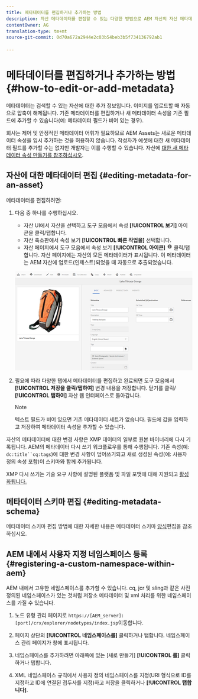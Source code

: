 ```yaml
---
title: 메타데이터를 편집하거나 추가하는 방법
description: 자산 메타데이터를 편집할 수 있는 다양한 방법으로 AEM 자산의 자산 메타데이터에 대해 알아봅니다.
contentOwner: AG
translation-type: tm+mt
source-git-commit: 0d70a672a2944e2c03b54beb3b5f734136792ab1

---
```



# 메타데이터를 편집하거나 추가하는 방법 {#how-to-edit-or-add-metadata}

메타데이터는 검색할 수 있는 자산에 대한 추가 정보입니다. 이미지를 업로드할 때 자동으로 압축이 해제됩니다. 기존 메타데이터를 편집하거나 새 메타데이터 속성을 기존 필드에 추가할 수 있습니다(예: 메타데이터 필드가 비어 있는 경우).

회사는 제어 및 안정적인 메타데이터 어휘가 필요하므로 AEM Assets는 새로운 메타데이터 속성을 임시 추가하는 것을 허용하지 않습니다. 작성자가 에셋에 대한 새 메타데이터 필드를 추가할 수는 없지만 개발자는 이를 수행할 수 있습니다. 자산에 [대한 새 메타데이터 속성 만들기를 참조하십시오](meta-edit.md#editing-metadata-schema).

## 자산에 대한 메타데이터 편집 {#editing-metadata-for-an-asset}

메타데이터를 편집하려면:

1. 다음 중 하나를 수행하십시오.

   * 자산 UI에서 자산을 선택하고 도구 모음에서 속성 **[!UICONTROL 보기]** 아이콘을 클릭/탭합니다.
   * 자산 축소판에서 속성 보기 **[!UICONTROL 빠른 작업을]** 선택합니다.
   * 자산 페이지에서 도구 모음에서 속성 보기 **[!UICONTROL 아이콘]** ![정보 아이콘을](assets/do-not-localize/info_icon.png) 클릭/탭합니다.
   자산 페이지에는 자산의 모든 메타데이터가 표시됩니다. 이 메타데이터는 AEM 자산에 업로드(인제스트)되었을 때 자동으로 추출되었습니다.

   ![chlimage_1-169](assets/chlimage_1-169.png)

1. 필요에 따라 다양한 탭에서 메타데이터를 편집하고 완료되면 도구 모음에서 **[!UICONTROL 저장을 클릭/탭하여]** 변경 내용을 저장합니다. 닫기를 클릭/ **[!UICONTROL 탭하여]** 자산 웹 인터페이스로 돌아갑니다.

   >[!NOTE]
   >
   >텍스트 필드가 비어 있으면 기존 메타데이터 세트가 없습니다. 필드에 값을 입력하고 저장하여 메타데이터 속성을 추가할 수 있습니다.

자산의 메타데이터에 대한 변경 사항은 XMP 데이터의 일부로 원본 바이너리에 다시 기록됩니다. AEM의 메타데이터 다시 쓰기 워크플로우를 통해 수행됩니다. 기존 속성(예: `dc:title``cq:tags`)에 대한 변경 사항이 덮어쓰기되고 새로 생성된 속성(예: 사용자 정의 속성 포함)이 스키마와 함께 추가됩니다.

XMP 다시 쓰기는 기술 요구 사항에 설명된 플랫폼 및 파일 포맷에 대해 지원되고 [활성화됩니다.](/help/sites-deploying/technical-requirements.md)

## 메타데이터 스키마 편집 {#editing-metadata-schema}

메타데이터 스키마 편집 방법에 대한 자세한 내용은 메타데이터 스키마 [양식](metadata-schemas.md#editing-metadata-schema-forms)편집을 참조하십시오.

## AEM 내에서 사용자 지정 네임스페이스 등록 {#registering-a-custom-namespace-within-aem}

AEM 내에서 고유한 네임스페이스를 추가할 수 있습니다. cq, jcr 및 sling과 같은 사전 정의된 네임스페이스가 있는 것처럼 저장소 메타데이터 및 xml 처리를 위한 네임스페이스를 가질 수 있습니다.

1. 노드 유형 관리 페이지로 `https://[AEM_server]:[port]/crx/explorer/nodetypes/index.jsp`이동합니다.
1. 페이지 상단의 **[!UICONTROL 네임스페이스를]** 클릭하거나 탭합니다. 네임스페이스 관리 페이지가 창에 표시됩니다.

1. 네임스페이스를 추가하려면 아래쪽에 있는 [새로 만들기] **[!UICONTROL 를]** 클릭하거나 탭합니다.
1. XML 네임스페이스 규칙에서 사용자 정의 네임스페이스를 지정(URI 형식으로 ID를 지정하고 ID에 연결된 접두사를 지정)하고 저장을 클릭하거나 **[!UICONTROL 탭합니다]**.
